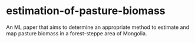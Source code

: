 # estimation-of-pasture-biomass
An ML paper that aims to determine an appropriate method to estimate and map pasture biomass in a forest-steppe area of Mongolia. 
